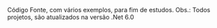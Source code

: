 Código Fonte, com vários exemplos, para fim de estudos.
Obs.: Todos projetos, são atualizados na versão .Net 6.0
